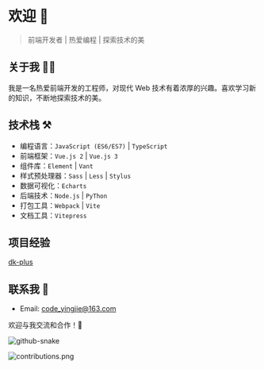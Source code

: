 # 欢迎 👏

> 前端开发者 | 热爱编程 | 探索技术的美 

## 关于我 👦🏼

我是一名热爱前端开发的工程师，对现代 Web 技术有着浓厚的兴趣。喜欢学习新的知识，不断地探索技术的美。 

## 技术栈 ⚒️

- 编程语言：`JavaScript (ES6/ES7)` | `TypeScript`
- 前端框架：`Vue.js 2` | `Vue.js 3`
- 组件库：`Element` | `Vant`
- 样式预处理器：`Sass` | `Less` | `Stylus`
- 数据可视化：`Echarts`
- 后端技术：`Node.js` | `PyThon`
- 打包工具：`Webpack` | `Vite`
- 文档工具：`Vitepress` 
  
## 项目经验

[dk-plus](https://dk-plus.com/en/)

## 联系我 📮

- Email: code_yingjie@163.com

欢迎与我交流和合作！🤝

<picture>
  <source media="(prefers-color-scheme: light)" srcset="./dist/github-user-contribution-light.svg" />
  <source media="(prefers-color-scheme: dark)" srcset="./dist/github-user-contribution-dark.svg" />
  <img alt="github-snake" src="./dist/github-snake.svg" />
</picture>

![contributions.png](./dist/contributions.png)